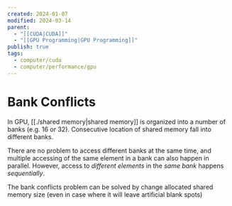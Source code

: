 ```yaml
---
created: 2024-01-07
modified: 2024-03-14
parent:
  - "[[CUDA|CUDA]]"
  - "[[GPU Programming|GPU Programming]]"
publish: true
tags:
  - computer/cuda
  - computer/performance/gpu
---
```


# Bank Conflicts
In GPU, [[./shared memory|shared memory]] is organized into a number of banks (e.g. 16 or 32). Consecutive location of shared memory fall into different banks.

There are no problem to access different banks at the same time, and multiple accessing of the same element in a bank can also happen in parallel. However, access to *different elements* in the *same bank* happens _sequentially_.

The bank conflicts problem can be solved by change allocated shared memory size (even in case where it will leave artificial blank spots)